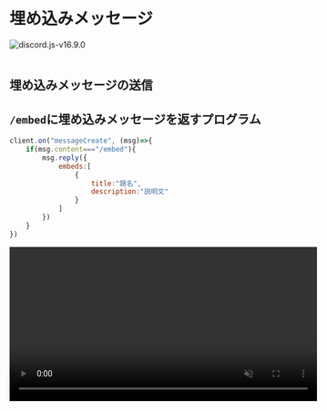 # 埋め込みメッセージ
![discord.js-v16.9.0](https://shields.io/badge/discord.js-v16.9.0-blue)
<br></br>


## 埋め込みメッセージの送信

## `/embed`に埋め込みメッセージを返すプログラム
```js
client.on("messageCreate", (msg)=>{
    if(msg.content==="/embed"){
        msg.reply({
            embeds:[
                {
                    title:"題名",
                    description:"説明文"
                }
            ]
        })
    }
})
```

<video width="540px" controls playsinline muted="true" src="https://github.com/kelp-of-truth/Discord-Document/blob/kelp-of-truth-discord.js-document/document/src/video/embed_1.mp4?raw=true" >
ビデオを読み込めませんでした
</video>
